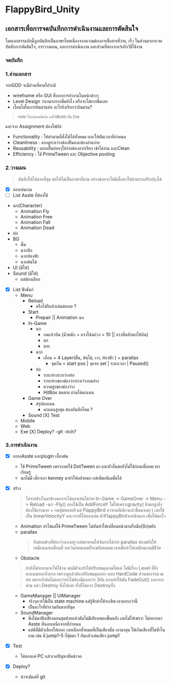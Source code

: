 # FlappyBird_Unity
## เอกสารเพื่อการจดบันทึกการดำเนินงานและการตัดสินใจ
โดยเอกสารฉบับนี้ถูกบันทึกเป็นภาษาไทยเนื่องจากความต้องการสื่อสารที่ง่าย, เร็ว
ในส่วนแรกจะจดบันทึกการตัดสินใจ, การวางแผน, และการดำเนินงาน  และส่วนที่สองจะแจ้งถึงวิธีใช้งาน

### จดบันทึก
### 1.อ่านเอกสาร
จากGDD จะมีส่วนที่ขาดไปจะมี 
 - wireframe หรือ GUI ที่บอกการทำงานในหน้าต่างๆ
 - Level Design ว่าเกมจะยากขึ่นยังไง หรือจะไม่ยากขึ่นเลย
 - เงื้อนไขในการบินผ่านท่อ  อะไรถึงเรียกว่าบินผ่าน?
 > <sub> note ให้เล่นบนมือถือ แต่ให้Build เป็น Exe   </sub>

และจาก Assignment ต้องโฟกัส
- Functionality : ให้ทำตามที่สั่งให้ได้ทั้งหมด เเละให้ทันเวลาที่กำหนด
- Cleanliness : ลองดูระหว่างต้องปั่นเเละต้องอ่านง่าย
- Reusability : แยกเป็นย่อยๆให้ง่ายต้องการเรียก เข้าได้ง่าน และClean
- Efficiency : ใช้ PrimeTween และ Objective pooling
### 2.วางแผน
> บันทึกให้ได้มากที่สุด ต่อให้ไม่เป็นภาษาก็ตาม อย่างน้อยจะได้มีเนื้อหาให้สามารถปรับปรุงได้
- [X] ลองเล่นเกม
- [ ] List Asste ที่ต้องใช้
- นก(Character)
  - Animation Fly
  - Animation Free
  - Animation Fall
  - Animation Dead
- ท่อ
- BG
  - พื้น
  - ฉากตึก
  - ฉากท้องฟ้า
  - ฉากต้นไม้
- UI (มีให้)
- Sound (มีให้)
  - แต่ต้องเลือก
- [X] List ฟังชันก์
  -  Menu
     -  Reload
        -  หรือไม่รีเเล้วเล่นต่อเลย ?
     -  Start
        -  Prepair || Animation นก
     -  In-Game
        -  นก
           -  กดเเล้วบิน (น้ำหนัก + แรงโน้มถ่วง = 10 || แรงที่ผลักนกให้บิน)
           -  ตก
           -  ตาย
        -  ฉาก
           -  เลื่อน + 4 Layer(พื้น, ต้นไม้, เงา, ท้องฟ้า )  + parallax 
              -  จุดเริ่ม = start pos | จุดจบ set | ระยะเวลา | Paused() 
        -  ท่อ 
           -  ระยะห่างระหว่างท่อ
           -  ระยะห่างของช่องว่างระหว่างบนล่าง
           -  ความสูงของช่องว่าง
           -  HitBox ชนตาย ผ่านได้คะแนน
     -  Game Over
        -  สรุปคะแนน
           -  คะแนนสูงสุด ต้องบันทึกไหม ?
     - Sound
[X] Test
  - Mobile
  - Web
  - Exe
[X] Deploy?
    -git
    -itch?
### 3.การดำเนินงาน
- [X] หาลงAsste และplugin เบื้องต้น
  - ใช้ PrimeTween เพราะเคยใช้ DotTween มา และตัวอื่นขอยังไม่ใช้ก่อนเพื่อลดเวลาเรียนรู้
  - นกไม่มี เดี๋ยวเอา kenney มาทำให้คล้ายนก เเต่เพิ่มอนิเมชั่นได้
- [X] สร้าง 
  >ไล่จากข้างในมาข้างนอกจะได้ลองเล่นได้ง่าย
  > In-Game -> GameOver -> Menu -> Reload 
  -นก
    -Fly() ลองใช้เป็น AddForceY ไม่ได้เพราะgravity( ยิ่งตกสูงยิ่งต้องใช้เเรงมาก = กดปุ่มหลายที แต่ FlappyBird ควรกดทีเดียวเเล้วขึ้นมาเลย ) เลยใช้เป็น linearVelocityY และจากที่ได้ลองเล่น ตัวFlappyBirdจะหนักมาก เพื่อให้ตกไว
    - Animation ทำได้แค่ใช้ PrimeTween ไม่ทันทำให้เปลี่ยนหน้าตาหรือมือ(ปีก)ขยับ
  - parallax
    >ยังค่อนข้างที่ต้องว่างเองอยู่ เเต่พยายามให้จัดการได้ง่าย
    >parallax ต้องขยับให้เหมือนนกเคลื่อนที่ ยกเว้นก้อนเมฆที่จะขยับตลอดเวลาเพื่อทำให้เหมือนเกมมีชีวิต
  - Obstacle
  > ถ้ายังไม่จบเกมจะให้ใช้วน พอมีตัวเเปรให้ปรับสมดุลเกมได้แต่ ไม่มีเรื่อง Level ที่ยิ่งคะแนนเยอะยิ่งยาก เพราะดูเเล้วต้องปรับสมดุลเยอะ แอบ HardCode ส่วนของจำนวนท่อ เพราะยังคิดไม่ออกว่าทำไม่ต้องมีมากกว่า 3อัน 
  > แอบทำให้มัน FadeOut() ออกจากด่าน แล้ว Destroy ทิ้งไปเลย ทั้งทีไม่ควร Destroyทิ้ง 
  - GameManager || UIManager
    - จริงๆควรใช้เป็น state machine แต่รู้สึกถ้าใช้จะเสียเวลามากกว่านี้
    - เป็นอะไรที่ยำรวมกันมากที่สุด
  - SoundManager
    - พึ่งได้มาฟังเสียงตอนสุดท้ายเเล้วดันไม่มีเสียงเพลงพื้นหลัง เลยไม่ใส่เพราะ ไม่อยากหา Asste ที่นอกเหนือจากที่กำหนด 
    - แต่ดีที่มีตัวเลือกให้เยอะ เลยเลือกทั้งหมดที่เป็นเสียงนั้น เอามาสุด ให้เกิดเสียงที่ไม่ซ้ำในเกม เช่น มี jump1-5 ก็สุ่มมา 1 อันเเล้วเล่นเสียง jump1
 
- [X] Test
  - ได้ลองเเค่ PC  เเล้วเจอปัญหาที่หน้าจอ 
- [X] Deploy?
  - น่าจะมีแค่ที่ git
 